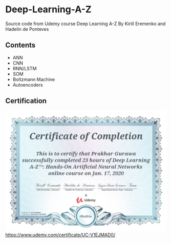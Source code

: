 # Deep-Learning-A-Z
Source code from Udemy course Deep Learning A-Z By Kirill Eremenko and Hadelin de Ponteves

## Contents
* ANN
* CNN
* RNN/LSTM
* SOM
* Boltzmann Machine
* Autoencoders


## Certification
![alt text](https://github.com/prakhargurawa/Deep-Learning-A-Z/blob/main/cert.jpg?raw=true)
https://www.udemy.com/certificate/UC-V1EJMAD0/
